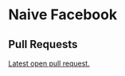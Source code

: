 # Naive Facebook

## Pull Requests

[Latest open pull request.](https://github.com/HamzaAhmad97/naive-facebook/pull/1)

